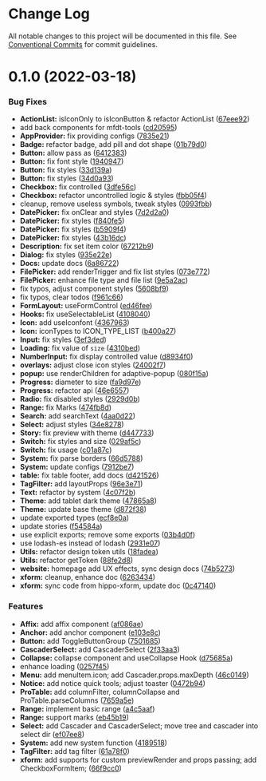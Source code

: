 # Change Log

All notable changes to this project will be documented in this file.
See [Conventional Commits](https://conventionalcommits.org) for commit guidelines.

# 0.1.0 (2022-03-18)


### Bug Fixes

* **ActionList:** isIconOnly to isIconButton & refactor ActionList ([67eee92](https://github.com/alibaba/rex-design/commit/67eee923aa8f33bd7051491f81e5e423458f5f17))
* add back components for mfdt-tools ([cd20595](https://github.com/alibaba/rex-design/commit/cd20595b7e0075760484b1886afea24ec8d9aa1c))
* **AppProvider:** fix providing configs ([7835e21](https://github.com/alibaba/rex-design/commit/7835e216ed7390a18b7221e1d3bfafec6e96dc72))
* **Badge:** refactor badge, add pill and dot shape ([01b79d0](https://github.com/alibaba/rex-design/commit/01b79d0f678b474699f9540d5f254373f570393b))
* **Button:** allow pass as ([6412383](https://github.com/alibaba/rex-design/commit/6412383aa07094e453323bfcaa4bddfe24e09dd4))
* **Button:** fix font style ([1940947](https://github.com/alibaba/rex-design/commit/1940947d546a7798c464860d7bb21efc99607e34))
* **Button:** fix styles ([33d139a](https://github.com/alibaba/rex-design/commit/33d139ad1578d217c74f3a3cfbe5d26432302b69))
* **Button:** fix styles ([34d0a93](https://github.com/alibaba/rex-design/commit/34d0a939de4dc6fa8e4d92e86540b9ac736b6940))
* **Checkbox:** fix controlled ([3dfe56c](https://github.com/alibaba/rex-design/commit/3dfe56c5a23829a82c01128f1abf082ae03a7c96))
* **Checkbox:** refactor uncontrolled logic & styles ([fbb05f4](https://github.com/alibaba/rex-design/commit/fbb05f48843489455fe1a5fcbe4e00d043e877c9))
* cleanup, remove useless symbols, tweak styles ([0993fbb](https://github.com/alibaba/rex-design/commit/0993fbb6a9c067606c1a637953da53ce779dec9f))
* **DatePicker:** fix onClear and styles ([7d2d2a0](https://github.com/alibaba/rex-design/commit/7d2d2a0bb41f05b4f1adf7bca6d3b54caa35f5b2))
* **DatePicker:** fix styles ([f840fe5](https://github.com/alibaba/rex-design/commit/f840fe5442c6c8c8c2a5c2953d4af98fc2eee55a))
* **DatePicker:** fix styles ([b5909f4](https://github.com/alibaba/rex-design/commit/b5909f420c7ef5b7023ab5439b21d0e79c3a7f2d))
* **DatePicker:** fix styles ([43b16dc](https://github.com/alibaba/rex-design/commit/43b16dcee56903244d6602c61c3470262e130ab3))
* **Description:** fix set item color ([67212b9](https://github.com/alibaba/rex-design/commit/67212b9d8bf9a8cb73a6a7e7c7f3e199ee2a263c))
* **Dialog:** fix styles ([935e22e](https://github.com/alibaba/rex-design/commit/935e22eb81144e4bc19de7d72829c55ad82ed18a))
* **Docs:** update docs ([6a86722](https://github.com/alibaba/rex-design/commit/6a867225c38e3b217eedc5ebba089dbf5811b431))
* **FilePicker:** add renderTrigger and fix list styles ([073e772](https://github.com/alibaba/rex-design/commit/073e772e48d5f89a963efc287651d4144b71d4c2))
* **FilePicker:** enhance file type and file list ([9e5a2ac](https://github.com/alibaba/rex-design/commit/9e5a2ace4535d6dd86a120bb17e35788e062a09e))
* fix typos, adjust component styles ([5608bf9](https://github.com/alibaba/rex-design/commit/5608bf9c8c021adc75782864aa0761099c2236b8))
* fix typos, clear todos ([f961c66](https://github.com/alibaba/rex-design/commit/f961c6685fc9f99836e5b4348ecb12e2da1aafcb))
* **FormLayout:** useFormControl ([ed46fee](https://github.com/alibaba/rex-design/commit/ed46feef63000393660ef30f168d972ef6d61cc4))
* **Hooks:** fix useSelectableList ([4108040](https://github.com/alibaba/rex-design/commit/4108040051040cc703b5e4ccbfe2bc4de59ba8d6))
* **Icon:** add useIconfont ([4367963](https://github.com/alibaba/rex-design/commit/436796379601c4fde7c02c5b3754a0c0c41ee9c9))
* **Icon:** iconTypes to ICON_TYPE_LIST ([b400a27](https://github.com/alibaba/rex-design/commit/b400a2719d1cd61ff0267d5ceb7bd4c9c7c065a1))
* **Input:** fix styles ([3ef3ded](https://github.com/alibaba/rex-design/commit/3ef3dedc32f502ac3933c8348653d73096d9a2af))
* **Loading:** fix value of `size` ([4310bed](https://github.com/alibaba/rex-design/commit/4310bedad8ba083ca2dc067f23533f55584889ff))
* **NumberInput:** fix display controlled value ([d8934f0](https://github.com/alibaba/rex-design/commit/d8934f00147b025ba1f20b3f5a8f6a76ee525570))
* **overlays:** adjust close icon styles ([24002f7](https://github.com/alibaba/rex-design/commit/24002f7c2668dc3d9f1c15f9585703e50409554c))
* **popup:** use renderChildren for adaptive-popup ([080f15a](https://github.com/alibaba/rex-design/commit/080f15a88be7fc9fe95568e69a1b98ebe22bc76c))
* **Progress:** diameter to size ([fa9d97e](https://github.com/alibaba/rex-design/commit/fa9d97e7559f264fb0f96c9290bd723da69751fc))
* **Progress:** refactor api ([46e6557](https://github.com/alibaba/rex-design/commit/46e6557969f3b206606688bc40c74e34b5a76b24))
* **Radio:** fix disabled styles ([2929d0b](https://github.com/alibaba/rex-design/commit/2929d0bd303b09a58de5eed0f231509534888d5a))
* **Range:** fix Marks ([474fb8d](https://github.com/alibaba/rex-design/commit/474fb8d2fb42396dfe4c3eea947a380687a60cbc))
* **Search:** add searchText ([4aa0d22](https://github.com/alibaba/rex-design/commit/4aa0d229d20decd7fb5f8c4829e09342aaa2896e))
* **Select:** adjust styles ([34e8278](https://github.com/alibaba/rex-design/commit/34e827814b0ea2bc0cc24aa79b9bc342e8e4be67))
* **Story:** fix preview with theme ([d447733](https://github.com/alibaba/rex-design/commit/d4477338f93b5b197a3f94d891af5c115fbb8984))
* **Switch:** fix styles and size ([029af5c](https://github.com/alibaba/rex-design/commit/029af5cb6292c62315c7afa754c4f24d0ccba64d))
* **Switch:** fix usage ([c01a87c](https://github.com/alibaba/rex-design/commit/c01a87c1d8c5f4aeab918633cc48ff6a4b0f8a8e))
* **System:** fix parse borders ([66d5788](https://github.com/alibaba/rex-design/commit/66d578850b2a7e542a5bef3596fe8404cec500bb))
* **System:** update configs ([7912be7](https://github.com/alibaba/rex-design/commit/7912be73d46d88ac3d3236121c48f15bf6863bcc))
* **table:** fix table footer, add docs ([d421526](https://github.com/alibaba/rex-design/commit/d421526495d6c1992b7e3e8b44509483679c7f7e))
* **TagFilter:** add layoutProps ([96e3e71](https://github.com/alibaba/rex-design/commit/96e3e712d62caf1e5a8b4710611728180ec12f02))
* **Text:** refactor by system ([4c07f2b](https://github.com/alibaba/rex-design/commit/4c07f2b5f441338a8c46723407875550e4eedf8f))
* **Theme:** add tablet dark theme ([47865a8](https://github.com/alibaba/rex-design/commit/47865a82f4bfdd5dfdc326eb4478d70d81f77e05))
* **Theme:** update base theme ([d872f38](https://github.com/alibaba/rex-design/commit/d872f38b314c16d4e571d544f2072fc43cf9c97a))
* update exported types ([ecf8e0a](https://github.com/alibaba/rex-design/commit/ecf8e0ac7919d9fc84284571d088bb95fdf9b0d8))
* update stories ([f54584a](https://github.com/alibaba/rex-design/commit/f54584ac8b44b8d2c66e4c7c29ccd5b3ae1ec8b1))
* use explicit exports; remove some exports ([03b4d0f](https://github.com/alibaba/rex-design/commit/03b4d0f4a8b32bfb3cc44848b439abdf85821053))
* use lodash-es instead of lodash ([2931e07](https://github.com/alibaba/rex-design/commit/2931e07e5b0d96996df8ab99ff5fdf9111e5e337))
* **Utils:** refactor design token utils ([18fadea](https://github.com/alibaba/rex-design/commit/18fadeaab91a0444f028a925488eb8552e1def8b))
* **Utils:** refactor getToken ([88fe2d8](https://github.com/alibaba/rex-design/commit/88fe2d87fc8c31753a6bdbfcdadf4906593728d2))
* **website:** homepage add UX effects, sync design docs ([74b5273](https://github.com/alibaba/rex-design/commit/74b527394e28cc451d9754ce85afffec007fe5b7))
* **xform:** cleanup, enhance doc ([6263434](https://github.com/alibaba/rex-design/commit/6263434fe2b9d5072cdb8554a3ac1fedc5e15f65))
* **xform:** sync code from hippo-xform, update doc ([0c47140](https://github.com/alibaba/rex-design/commit/0c47140cfe7a2997f64ca35cbc15a61b8601b05d))


### Features

* **Affix:** add affix component ([af086ae](https://github.com/alibaba/rex-design/commit/af086aee07901e6dada85646a3ad7e9e2e40157b))
* **Anchor:** add anchor component ([e103e8c](https://github.com/alibaba/rex-design/commit/e103e8c2ecdb6c83c46ee99c0b2562151228b4bf))
* **Button:** add ToggleButtonGroup ([7501685](https://github.com/alibaba/rex-design/commit/750168525e5b518c4755b8a932464b7cc2e93325))
* **CascaderSelect:** add CascaderSelect ([2f33aa3](https://github.com/alibaba/rex-design/commit/2f33aa394a58859f209df3a2b30cfe651c621b79))
* **Collapse:** collapse component and useCollapse Hook ([d75685a](https://github.com/alibaba/rex-design/commit/d75685a14a0b09d9a5150e8115d7638265f21cfc))
* enhance loading ([0257f45](https://github.com/alibaba/rex-design/commit/0257f45186a3f5b6a4c49114e8f030eea089e488))
* **Menu:** add menuItem.icon; add Cascader.props.maxDepth ([46c0149](https://github.com/alibaba/rex-design/commit/46c0149b216966948e09116ff14e65650af603fd))
* **Notice:** add notice quick tools; adjust toaster ([0472b94](https://github.com/alibaba/rex-design/commit/0472b94334e370e5f7e8b4de470dbaa64a37109d))
* **ProTable:** add columnFilter, columnCollapse and ProTable.parseColumns ([7659a5e](https://github.com/alibaba/rex-design/commit/7659a5e3fae5b91ddd00e0b9e2a6187588d9a5b1))
* **Range:** implement basic range ([a4c5aaf](https://github.com/alibaba/rex-design/commit/a4c5aafe18d075cc20c8278a0dfaba0dbf3fc85c))
* **Range:** support marks ([eb45b19](https://github.com/alibaba/rex-design/commit/eb45b19e3cde7d4d6ae9a12b237f61dac1d1ed1b))
* **Select:** add Cascader and CascaderSelect; move tree and cascader into select dir ([ef07ee8](https://github.com/alibaba/rex-design/commit/ef07ee851192b51be29b95813cf3b10c45cf83fd))
* **System:** add new system function ([4189518](https://github.com/alibaba/rex-design/commit/41895188bf0b77bbf8f10f3276b2ff159fca9cc8))
* **TagFilter:** add tag filter ([61a78f0](https://github.com/alibaba/rex-design/commit/61a78f079bf5cabe652c7f3dc08de8e6fafb87f9))
* **xform:** add supports for custom previewRender and props passing; add CheckboxFormItem; ([66f9cc0](https://github.com/alibaba/rex-design/commit/66f9cc0b86c8a37737978e9e330e71d591044810))
